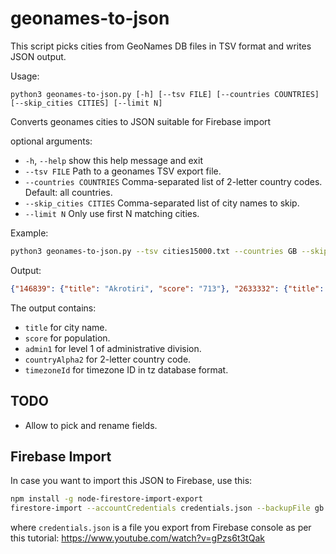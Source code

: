 # geonames-to-json

This script picks cities from GeoNames DB files in TSV format and writes JSON output.

Usage:
```
python3 geonames-to-json.py [-h] [--tsv FILE] [--countries COUNTRIES] [--skip_cities CITIES] [--limit N]
```
Converts geonames cities to JSON suitable for Firebase import

optional arguments:
-  `-h`, `--help`            show this help message and exit
-  `--tsv FILE`            Path to a geonames TSV export file.
-  `--countries COUNTRIES` Comma-separated list of 2-letter country codes. Default: all countries.
-  `--skip_cities CITIES`  Comma-separated list of city names to skip.
-  `--limit N`             Only use first N matching cities.

Example:
```bash
python3 geonames-to-json.py --tsv cities15000.txt --countries GB --skip_cities 'City of London,West End of London' --limit 3 > gb.json
```

Output:
```json
{"146839": {"title": "Akrotiri", "score": "713"}, "2633332": {"title": "Ystrad Mynach", "score": "0"}, "2633334": {"title": "Ystradgynlais", "score": "0"}}
```

The output contains:
- `title` for city name.
- `score` for population.
- `admin1` for level 1 of administrative division.
- `countryAlpha2` for 2-letter country code.
- `timezoneId` for timezone ID in tz database format.

## TODO
- Allow to pick and rename fields.

## Firebase Import
In case you want to import this JSON to Firebase, use this:

```bash
npm install -g node-firestore-import-export
firestore-import --accountCredentials credentials.json --backupFile gb.json --nodePath ukCities
```

where `credentials.json` is a file you export from Firebase console as per this tutorial: https://www.youtube.com/watch?v=gPzs6t3tQak
